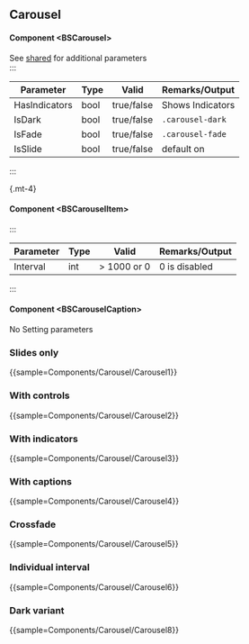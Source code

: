 ﻿## Carousel
#### Component \<BSCarousel\>
See [shared](layout/shared) for additional parameters    
:::

| Parameter     | Type | Valid      | Remarks/Output   | 
|---------------|------|------------|------------------|
| HasIndicators | bool | true/false | Shows Indicators | {.table-striped}   
| IsDark        | bool | true/false | `.carousel-dark` |
| IsFade        | bool | true/false | `.carousel-fade` |
| IsSlide       | bool | true/false | default on       |

:::

{.mt-4}
#### Component \<BSCarouselItem\>
:::

| Parameter | Type | Valid       | Remarks/Output | 
|-----------|------|-------------|----------------|
| Interval  | int  | > 1000 or 0 | 0 is disabled  | {.table-striped}     

:::
#### Component \<BSCarouselCaption\>
No Setting parameters

### Slides only

{{sample=Components/Carousel/Carousel1}}

### With controls

{{sample=Components/Carousel/Carousel2}}

### With indicators

{{sample=Components/Carousel/Carousel3}}

### With captions

{{sample=Components/Carousel/Carousel4}}

### Crossfade

{{sample=Components/Carousel/Carousel5}}

### Individual interval

{{sample=Components/Carousel/Carousel6}}

### Dark variant

{{sample=Components/Carousel/Carousel8}}
